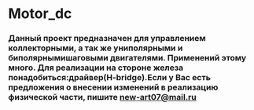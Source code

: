 # Motor_dc
### Данный проект предназначен для управлением  коллекторными, а так же униполярными и биполярнымишаговыми двигателями. Применений этому много. Для реализации на стороне железа понадобиться:драйвер(H-bridge).Если у Вас есть предложения о внесении изменений в реализацию физической части, пишите new-art07@mail.ru
